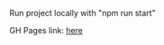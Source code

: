 Run project locally with "npm run start"

GH Pages link: [here](https://therencs.github.io/rating-system/)
